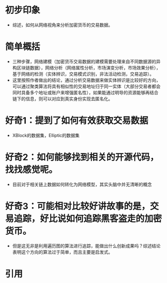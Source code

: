 # 初步印象
- 综述，如何从网络视角来分析加密货币的交易数据。

# 简单概括
- 三种步骤，网络建模（加密货币交易数据的建模需要处理来自不同数据源的异构区块链数据），网络分析（网络属性分析，市场演变分析，市场效果分析），基于网络的检测（实体辨识，交易模式识别，非法活动检测，交易追踪）。
- 这里按照作者做出的结论，通过分析交易数据来做实体辨识是比较好的方向，可以通过聚类算法将具有相似性的交易地址归于同一实体（大部分交易者都会同时具备多个地址或账户来增强匿名性），如果能通过明导的资源能够再结合链下的信息，则可以对应到真实身份实现去匿名化。

# 好奇1：提到了如何有效获取交易数据
- XBlock的数据集，Elliptic的数据集

# 好奇2：如何能够找到相关的开源代码，找找感觉呢。
- 目前对于相关链上数据如何转化为网络模型，其实头脑中并无清晰的概念

# 好奇3：可能相对比较好讲故事的是，交易追踪，好比说如何追踪黑客盗走的加密货币。
- 但是这无非是利用遍历图的算法进行追踪，能做出什么创新成果吗？综述结论表明这个方向的算法过于简单，而且主要是启发式。

# 引用
